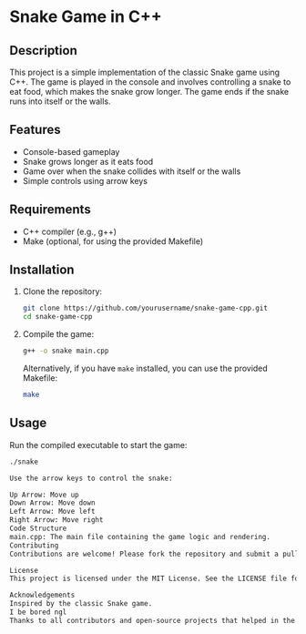 # Snake Game in C++

## Description
This project is a simple implementation of the classic Snake game using C++. The game is played in the console and involves controlling a snake to eat food, which makes the snake grow longer. The game ends if the snake runs into itself or the walls.

## Features
- Console-based gameplay
- Snake grows longer as it eats food
- Game over when the snake collides with itself or the walls
- Simple controls using arrow keys

## Requirements
- C++ compiler (e.g., g++)
- Make (optional, for using the provided Makefile)

## Installation
1. Clone the repository:
    ```sh
    git clone https://github.com/yourusername/snake-game-cpp.git
    cd snake-game-cpp
    ```

2. Compile the game:
    ```sh
    g++ -o snake main.cpp
    ```

    Alternatively, if you have `make` installed, you can use the provided Makefile:
    ```sh
    make
    ```

## Usage
Run the compiled executable to start the game:
```sh
./snake

Use the arrow keys to control the snake:

Up Arrow: Move up
Down Arrow: Move down
Left Arrow: Move left
Right Arrow: Move right
Code Structure
main.cpp: The main file containing the game logic and rendering.
Contributing
Contributions are welcome! Please fork the repository and submit a pull request with your changes.

License
This project is licensed under the MIT License. See the LICENSE file for details.

Acknowledgements
Inspired by the classic Snake game.
I be bored ngl 
Thanks to all contributors and open-source projects that helped in the development of this game.
